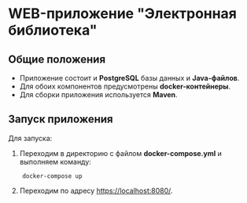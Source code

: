 # WEB-приложение "Электронная библиотека"
Общие положения
---------------
* Приложение состоит и **PostgreSQL** базы данных и **Java-файлов**.
* Для обоих компонентов предусмотрены **docker-контейнеры**.
* Для сборки приложения используется **Maven**.

Запуск приложения
-----------------
Для запуска:
1. Переходим в директорию с файлом **docker-compose.yml** и выполняем команду:

`    docker-compose up`

2. Переходим по адресу <https://localhost:8080/>.

